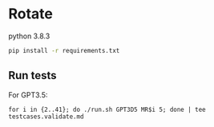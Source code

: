 # Rotate

python 3.8.3

```sh
pip install -r requirements.txt
```

## Run tests

For GPT3.5:

```shell
for i in {2..41}; do ./run.sh GPT3D5 MR$i 5; done | tee testcases.validate.md
```